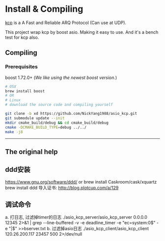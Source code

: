 # Install & Compiling

[kcp](https://github.com/skywind3000/kcp) is a A Fast and Reliable ARQ Protocol (Can use at UDP).

This project wrap kcp by boost asio. Making it easy to use.
And it's a bench test for kcp also.

## Compiling

### Prerequisites

boost 1.72.0+ (_We like using the newest boost version._)

```bash
# OSX
brew install boost
# OR
# Linux
# download the source code and compiling yourself
```

```bash
git clone -b xd https://github.com/NickYang1988/asio_kcp.git
git submodule update --init
mkdir cmake_build/debug && cd cmake_build/debug
cmake -DCMAKE_BUILD_TYPE=debug ../../
make -j8
```

-----

## The original help

## ddd安装

https://www.gnu.org/software/ddd/
or
brew install Caskroom/cask/xquartz
brew install ddd
导入证书:  http://blog.plotcup.com/a/129

## 调试命令

 a. 打日志, 过滤掉timer的日志
    ./asio_kcp_server/asio_kcp_server 0.0.0.0 12345 2>&1 | grep --line-buffered -v -e deadline_timer -e "ec=system:0$" -e "|$" >>bserver.txt
 b. 过滤掉asio日志
    ./asio_kcp_client/asio_kcp_client 120.26.200.117 23457 500 2>/dev/null